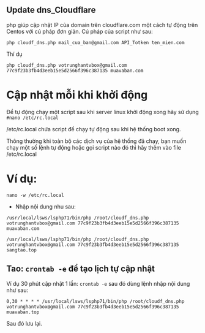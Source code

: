 ## Update dns_Cloudflare
php giúp cập nhật IP của domain trên cloudflare.com một cách tự động trên Centos với cú pháp đơn giản.
Cú pháp của script như sau:
```
php cloudf_dns.php mail_cua_ban@gmail.com API_Totken ten_mien.com

  ```
  
  Thí dụ
```
php cloudf_dns.php votrunghantvbox@gmail.com 77c9f23b3fb4d3eeb15e5d2566f396c387135 muavaban.com

```
# Cập nhật mỗi khi khởi động
Để tự động chạy một script sau khi server linux khởi động xong hãy sử dụng  ``#nano /etc/rc.local``

/etc/rc.local chứa script để chạy tự động sau khi hệ thống boot xong.

Thông thường khi toàn bộ các dịch vụ của hệ thống đã chạy, bạn muốn chạy một số lệnh tự động hoặc gọi script nào đó thì hãy thêm vào file /etc/rc.local
# Ví dụ:
```
nano -w /etc/rc.local
```
- Nhập nội dung nhu sau:
```
/usr/local/lsws/lsphp71/bin/php /root/cloudf_dns.php votrunghantvbox@gmail.com 77c9f23b3fb4d3eeb15e5d2566f396c387135 muavaban.com

/usr/local/lsws/lsphp71/bin/php /root/cloudf_dns.php votrunghantvbox@gmail.com 77c9f23b3fb4d3eeb15e5d2566f396c387135 sangtao.top

```
## Tao: ``crontab -e`` để tạo lịch tự cập nhật
Ví dụ 30 phút cập nhật 1 lần:
```crontab -e```
sau đó dùng lệnh nhập nội dung như sau:
```
0,30 * * * * /usr/local/lsws/lsphp71/bin/php /root/cloudf_dns.php votrunghantvbox@gmail.com 77c9f23b3fb4d3eeb15e5d2566f396c387135 muavaban.top 
```
Sau đó lưu lại.

